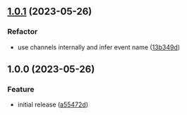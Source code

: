 ## [1.0.1](https://github.com/joaofnds/chev/compare/v1.0.0...v1.0.1) (2023-05-26)


### Refactor

* use channels internally and infer event name ([13b349d](https://github.com/joaofnds/chev/commit/13b349da06c0aad85d2a10e2bea12c925fe7c1e5))

## 1.0.0 (2023-05-26)


### Feature

* initial release ([a55472d](https://github.com/joaofnds/chev/commit/a55472d8c9d78870f9f5557aa359cab39503e2cd))
